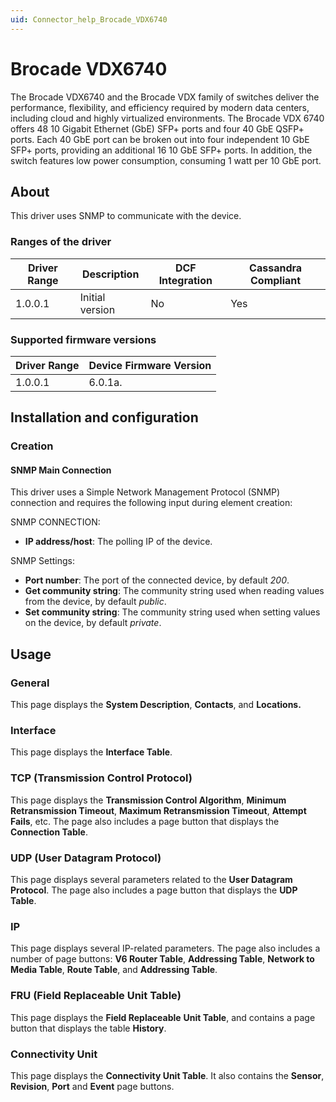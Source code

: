 ```yaml
---
uid: Connector_help_Brocade_VDX6740
---
```


# Brocade VDX6740

The Brocade VDX6740 and the Brocade VDX family of switches deliver the performance, flexibility, and efficiency required by modern data centers, including cloud and highly virtualized environments. The Brocade VDX 6740 offers 48 10 Gigabit Ethernet (GbE) SFP+ ports and four 40 GbE QSFP+ ports. Each 40 GbE port can be broken out into four independent 10 GbE SFP+ ports, providing an additional 16 10 GbE SFP+ ports. In addition, the switch features low power consumption, consuming 1 watt per 10 GbE port.

## About

This driver uses SNMP to communicate with the device.

### Ranges of the driver

| **Driver Range** | **Description** | **DCF Integration** | **Cassandra Compliant** |
|------------------|-----------------|---------------------|-------------------------|
| 1.0.0.1          | Initial version | No                  | Yes                     |

### Supported firmware versions

| **Driver Range** | **Device Firmware Version** |
|------------------|-----------------------------|
| 1.0.0.1          | 6.0.1a.                     |

## Installation and configuration

### Creation

#### SNMP Main Connection

This driver uses a Simple Network Management Protocol (SNMP) connection and requires the following input during element creation:

SNMP CONNECTION:

- **IP address/host**: The polling IP of the device.

SNMP Settings:

- **Port number**: The port of the connected device, by default *200*.
- **Get community string**: The community string used when reading values from the device, by default *public*.
- **Set community string**: The community string used when setting values on the device, by default *private*.

## Usage

### General

This page displays the **System Description**, **Contacts**, and **Locations.**

### Interface

This page displays the **Interface Table**.

### TCP (Transmission Control Protocol)

This page displays the **Transmission Control Algorithm**, **Minimum Retransmission Timeout**, **Maximum Retransmission Timeout**, **Attempt Fails**, etc. The page also includes a page button that displays the **Connection Table**.

### UDP (User Datagram Protocol)

This page displays several parameters related to the **User Datagram Protocol**. The page also includes a page button that displays the **UDP Table**.

### IP

This page displays several IP-related parameters. The page also includes a number of page buttons: **V6 Router Table**, **Addressing Table**, **Network to Media Table**, **Route Table**, and **Addressing Table**.

### FRU (Field Replaceable Unit Table)

This page displays the **Field Replaceable** **Unit Table**, and contains a page button that displays the table **History**.

### Connectivity Unit

This page displays the **Connectivity Unit Table**. It also contains the **Sensor**, **Revision**, **Port** and **Event** page buttons.
